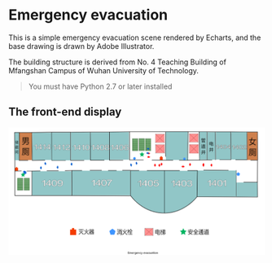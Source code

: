# Emergency evacuation
This is a simple emergency evacuation scene rendered by Echarts, and the base drawing is drawn by Adobe Illustrator. 

The building structure is derived from No. 4 Teaching Building of Mfangshan Campus of Wuhan University of Technology.

> You must have Python 2.7 or later installed
## The front-end display
![The interface display](showdemo.png)
